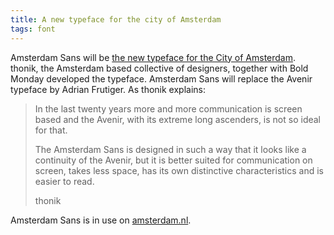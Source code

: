 ```yaml
---
title: A new typeface for the city of Amsterdam
tags: font
---
```

Amsterdam Sans will be [the new typeface for the City of Amsterdam](https://www.thonik.nl/stories/a-new-typeface-for-the-city-of-amsterdam/). thonik, the Amsterdam based collective of designers, together with Bold Monday developed the typeface. Amsterdam Sans will replace the Avenir typeface by Adrian Frutiger. As thonik explains:

> <p>In the last twenty years more and more communication is screen based and the Avenir, with its extreme long ascenders, is not so ideal for that.</p>
> <p>The Amsterdam Sans is designed in such a way that it looks like a continuity of the Avenir, but it is better suited for communication on screen, takes less space, has its own distinctive characteristics and is easier to read.</p>
> <footer>thonik</footer>

Amsterdam Sans is in use on [amsterdam.nl](https://www.amsterdam.nl).
